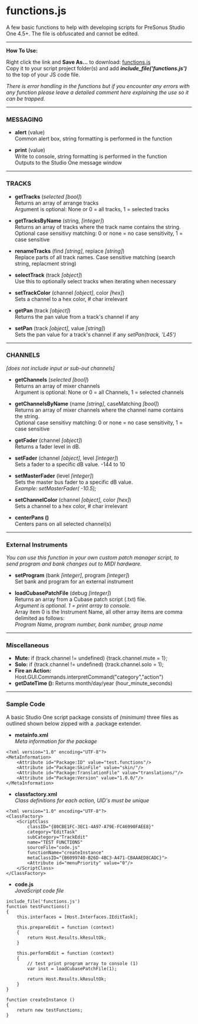 # functions.js
A few basic functions to help with developing scripts for PreSonus Studio One 4.5+.  The file is obfuscated and cannot be edited. 

<HR>
    
**How To Use:**</br>

Right click the link and **Save As...** to download:
[functions.js](https://raw.githubusercontent.com/expressmix/studioone_functions/master/functions.js) </br>
Copy it to your script project folder(s) and add **_include_file('functions.js')_** to the top of your JS code file.

_There is error handling in the functions but if you encounter any errors with any function please leave a detailed comment here explaining the use so it can be trapped._

<HR>

### MESSAGING

- **alert** (value)</br>
Common alert box, string formatting is performed in the function

- **print** (value)</br>
Write to console, string formatting is performed in the function</br>
Outputs to the Studio One message window

<HR>

### TRACKS 

- **getTracks** (_selected [bool]_)</br>
Returns an array of arrange tracks</br>
Argument is optional: None or 0 = all tracks, 1 = selected tracks

- **getTracksByName** (string, _[integer]_)</br>
Returns an array of tracks where the track name contains the string. </br>
Optional case sensitivy matching: 0 or none = no case sensitivity, 1 = case sensitive 

- **renameTracks** (find _[string]_, replace _[string]_)</br>
Replace parts of all track names. Case sensitive matching (search string, replacment string)

- **selectTrack** (track _[object]_)</br>
Use this to optionally select tracks when iterating when necessary

- **setTrackColor** (channel _[object]_, color _[hex]_)</br>
Sets a channel to a hex color, # char irrelevant

- **getPan** (track _[object]_)</br>
Returns the pan value from a track's channel if any

- **setPan** (track _[object]_, value _[string]_)</br>
Sets the pan value for a track's channel if any
_setPan(track, 'L45')_

<HR>

### CHANNELS </br>
_[does not include input or sub-out channels]_

-  **getChannels** (_selected [bool]_)</br>
Returns an array of mixer channels</br>
Argument is optional: None or 0 = all Channels, 1 = selected channels

- **getChannelsByName** (name _[string]_, caseMatching _[bool]_)</br>
Returns an array of mixer channels where the channel name contains the string.</br> 
Optional case sensitivy matching: 0 or none = no case sensitivity, 1 = case sensitive 


- **getFader** (channel _[object]_)</br>
Returns a fader level in dB. 

- **setFader** (channel _[object]_, level _[integer]_)</br>
Sets a fader to a specific dB value.  -144 to 10

- **setMasterFader** (level _[integer]_)</br>
Sets the master bus fader to a specific dB value. </br>
_Example: setMasterFader( -10.5);_

- **setChannelColor** (channel _[object]_, color _[hex]_)</br>
 Sets a channel to a hex color, # char irrelevant
 
- **centerPans ()**</br>
Centers pans on all selected channel(s)

<HR>

### External Instruments 

_You can use this function in your own custom patch manager script, to send program and bank changes out to MIDI hardware._

   - **setProgram** (bank _[integer]_, program _[integer]_)</br>
    Set bank and program for an external instrument 
    
   - **loadCubasePatchFile** (debug _[integer]_)</br>
    Returns an array from a Cubase patch script (.txt) file.</br>
    _Argument is optional.  1 = print array to console.</br>_
    Array item 0 is the Instrument Name, all other array items are comma delimited as follows:</br>
    _Program Name, program number, bank number, group name_
    
    
<HR>

### Miscellaneous

- **Mute:** if (track.channel != undefined) {track.channel.mute = 1};
- **Solo:** if {track.channel != undefined) {track.channel.solo = 1);
- **Fire an Action:** Host.GUI.Commands.interpretCommand("category","action")
- **getDateTime ():** Returns month/day/year (hour_minute_seconds)

<HR>

### Sample Code

A basic Studio One script package consists of *(minimum)* three files as outlined shown below zipped with a .package extender.

- **metainfo.xml**  
*Meta information for the package*
```
<?xml version="1.0" encoding="UTF-8"?>
<MetaInformation>
	<Attribute id="Package:ID" value="test.functions"/>
	<Attribute id="Package:SkinFile" value="skin/"/>
	<Attribute id="Package:TranslationFile" value="translations/"/>
	<Attribute id="Package:Version" value="1.0.0/"/>
</MetaInformation>
```

- **classfactory.xml**  
*Class definitions for each action, UID's must be unique*
```
<?xml version="1.0" encoding="UTF-8"?>
<ClassFactory>
	<ScriptClass
		classID="{80CBE1FC-3EC1-4A97-A79E-FC46990FAEE8}"
		category="EditTask"
		subCategory="TrackEdit"
		name="TEST FUNCTIONS"
		sourceFile="code.js"
		functionName="createInstance"
		metaClassID="{B6099740-B26D-4BC3-A471-CBAAAED8CADC}">
		<Attribute id="menuPriority" value="0"/>
	</ScriptClass>
</ClassFactory>
```

- **code.js**  
*JavaScript code file*
```
include_file('functions.js')
function testFunctions() 
{
    this.interfaces = [Host.Interfaces.IEditTask];

    this.prepareEdit = function (context)
    {        
        return Host.Results.kResultOk;
    }

    this.performEdit = function (context)
    {
        // test print program array to console (1)
        var inst = loadCubasePatchFile(1);
       
        return Host.Results.kResultOk;
    }
}

function createInstance ()
{
    return new testFunctions;
}
```
